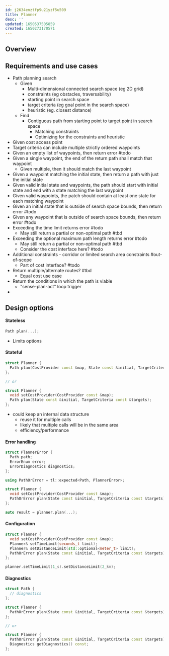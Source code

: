 ```yaml
---
id: j2634enztfp9u21yzf5u509
title: Planner
desc: ''
updated: 1650537505859
created: 1650273170571
---
```

## Overview

## Requirements and use cases
* Path planning search
  * Given
    * Multi-dimensional connected search space (eg 2D grid)
    * constraints (eg obstacles, traversability)
    * starting point in search space
    * target criteria (eg goal point in the search space)
    * heuristic (eg. closest distance)
  * Find
    * Contiguous path from starting point to target point in search space
      * Matching constraints
      * Optimizing for the constraints and heuristic
* Given cost access point
* Target criteria can include multiple strictly ordered waypoints
* Given an empty list of waypoints, then return error #todo
* Given a single waypoint, the end of the return path shall match that waypoint
  * Given multiple, then it should match the last waypoint
* Given a waypoint matching the initial state, then return a path with just the initial state
* Given valid initial state and waypoints, the path should start with initial state and end with a state matching the last waypoint
* Given valid waypoints, the patch should contain at least one state for each matching waypoint
* Given an initial state that is outside of search space bounds, then return error #todo
* Given any waypoint that is outside of search space bounds, then return error #todo
* Exceeding the time limit returns error #todo
  * May still return a partial or non-optimal path #tbd
* Exceeding the optional maximum path length returns error #todo
  * May still return a partial or non-optimal path #tbd
  * Consider the cost interface here? #todo
* Additional constraints - corridor or limited search area constraints #out-of-scope
  * Part of cost interface? #todo
* Return multiple/alternate routes? #tbd
  * Equal cost use case
* Return the conditions in which the path is viable
  * "sense-plan-act" loop trigger
* 

## Design options
#### Stateless
```cpp
Path plan(...);
```
* Limits options

#### Stateful
```cpp
struct Planner {
  Path plan(CostProvider const &map, State const &initial, TargetCriteria const &targets);
};

// or

struct Planner {
  void setCostProvider(CostProvider const &map);
  Path plan(State const &initial, TargetCriteria const &targets);
};
```
* could keep an internal data structure
  * reuse it for multiple calls
  * likely that multiple calls will be in the same area
  * efficiency/performance

#### Error handling
```cpp
struct PlannerError {
  Path path;
  ErrorEnum error;
  ErrorDiagnostics diagnostics;
};

using PathOrError = tl::expected<Path, PlannerError>;

struct Planner {
  void setCostProvider(CostProvider const &map);
  PathOrError plan(State const &initial, TargetCriteria const &targets);
};

auto result = planner.plan(...);
```
#### Configuration
```cpp
struct Planner {
  void setCostProvider(CostProvider const &map);
  Planner& setTimeLimit(seconds_t limit);
  Planner& setDistanceLimit(std::optional<meter_t> limit);
  PathOrError plan(State const &initial, TargetCriteria const &targets);
};

planner.setTimeLimit(1_s).setDistanceLimit(2_km);
```

#### Diagnostics
```cpp
struct Path {
  // diagnostics
};

struct Planner {
  PathOrError plan(State const &initial, TargetCriteria const &targets);
};

// or

struct Planner {
  PathOrError plan(State const &initial, TargetCriteria const &targets);
  Diagnostics getDiagnostics() const;
};
```